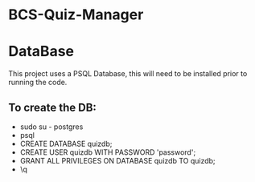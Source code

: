 # BCS-Quiz-Manager

# DataBase
This project uses a PSQL Database, this will need to be installed prior to running the code.

## To create the DB:
* sudo su - postgres
* psql
* CREATE DATABASE quizdb;
* CREATE USER quizdb WITH PASSWORD 'password';
* GRANT ALL PRIVILEGES ON DATABASE quizdb TO quizdb;
* \q